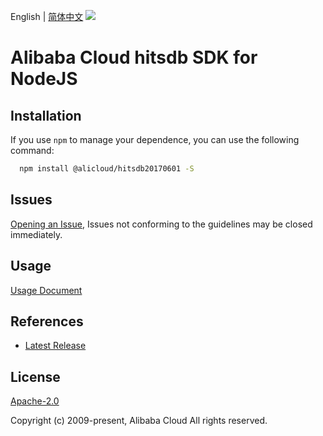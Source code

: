 English | [简体中文](README-CN.md)
![](https://aliyunsdk-pages.alicdn.com/icons/AlibabaCloud.svg)

# Alibaba Cloud hitsdb SDK for NodeJS

## Installation
If you use `npm` to manage your dependence, you can use the following command:

```sh
  npm install @alicloud/hitsdb20170601 -S
```

## Issues
[Opening an Issue](https://github.com/aliyun/alibabacloud-typescript-sdk/issues/new), Issues not conforming to the guidelines may be closed immediately.

## Usage
[Usage Document](https://github.com/aliyun/alibabacloud-typescript-sdk/blob/master/docs/Usage-EN.md#quick-examples)

## References
* [Latest Release](https://github.com/aliyun/alibabacloud-typescript-sdk/)

## License
[Apache-2.0](http://www.apache.org/licenses/LICENSE-2.0)

Copyright (c) 2009-present, Alibaba Cloud All rights reserved.
